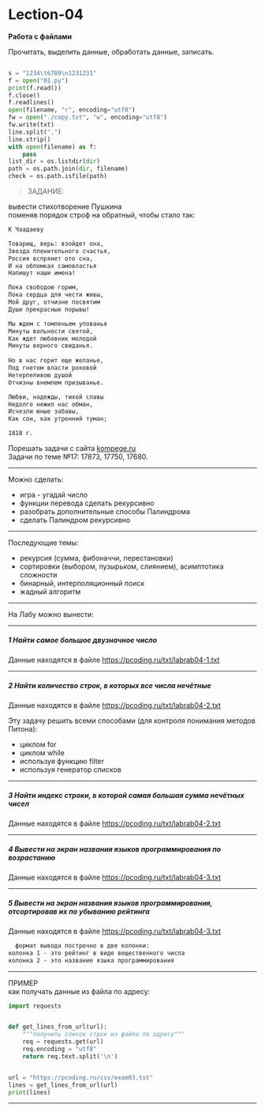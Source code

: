 # Lection-04  

**Работа с файлами**  

Прочитать, выделить данные, обработать данные, записать.  

```py

s = "1234\t6789\n1231231"
f = open("01.py")
print(f.read())
f.close()
f.readlines()
open(filename, "r", encoding="utf8")
fw = open("./copy.txt", "w", encoding="utf8")
fw.write(txt)
line.split(",")
line.strip()
with open(filename) as f:
    pass
list_dir = os.listdir(dir)  
path = os.path.join(dir, filename)
check = os.path.isfile(path)
```

> ЗАДАНИЕ:  

вывести стихотворение Пушкина  
поменяв порядок строф на обратный, чтобы стало так:

```txt
К Чаадаеву

Товарищ, верь: взойдет она,
Звезда пленительного счастья,
Россия вспрянет ото сна,
И на обломках самовластья
Напишут наши имена!

Пока свободою горим,
Пока сердца для чести живы,
Мой друг, отчизне посвятим
Души прекрасные порывы!

Мы ждем с томленьем упованья
Минуты вольности святой,
Как ждет любовник молодой
Минуты верного свиданья.
    
Но в нас горит еще желанье,
Под гнетом власти роковой
Нетерпеливою душой
Отчизны внемлем призыванье.

Любви, надежды, тихой славы
Недолго нежил нас обман,
Исчезли юные забавы,
Как сон, как утренний туман;

1818 г.
```

Порешать задачи с сайта [kompege.ru](https://kompege.ru/task)  
Задачи по теме №17: 17873, 17750, 17680.  

---  

Можно сделать:  
- игра - угадай число  
- функции перевода сделать рекурсивно  
- разобрать дополнительные способы Палиндрома  
- сделать Палиндром рекурсивно  

---  

Последующие темы:  
- рекурсия (сумма, фибоначчи, перестановки)  
- сортировки (выбором, пузырьком, слиянием), асимптотика сложности  
- бинарный, интерполяционный поиск  
- жадный алгоритм  

---  

На Лабу можно вынести:  

---  

##### 1 Найти самое большое двузначное число

Данные находятся в файле https://pcoding.ru/txt/labrab04-1.txt  

---  

##### 2 Найти количество строк, в которых все числа нечётные  

Данные находятся в файле https://pcoding.ru/txt/labrab04-2.txt  

Эту задачу решить всеми способами (для контроля понимания методов Питона):  
- циклом for  
- циклом while  
- используя функцию filter  
- используя генератор списков  

---  

##### 3 Найти индекс строки, в которой самая большая сумма нечётных чисел  

Данные находятся в файле https://pcoding.ru/txt/labrab04-2.txt  

---  

##### 4 Вывести на экран названия языков программирования по возрастанию  

Данные находятся в файле https://pcoding.ru/txt/labrab04-3.txt  

---  

##### 5 Вывести на экран названия языков программирования, отсортировав их по убыванию рейтинга  

Данные находятся в файле https://pcoding.ru/txt/labrab04-3.txt  

```txt
  формат вывода построчно в две колонки: 
колонка 1 - это рейтинг в виде вещественного числа
колонка 2 - это название языка программирования
```

---  

ПРИМЕР  
как получать данные из файла по адресу:  

```py
import requests


def get_lines_from_url(url):
    """получить список строк из файла по адресу"""
    req = requests.get(url)
    req.encoding = "utf8"
    return req.text.split('\n')


url = "https://pcoding.ru/csv/exam03.txt"
lines = get_lines_from_url(url)
print(lines)
```
---  

